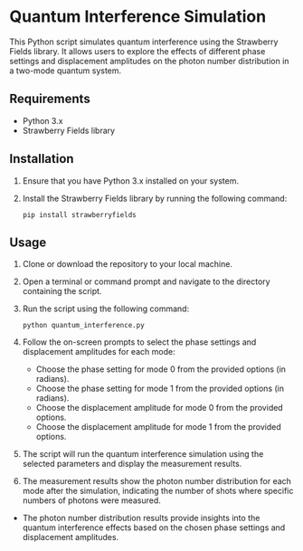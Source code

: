 # Quantum Interference Simulation

This Python script simulates quantum interference using the Strawberry Fields library. It allows users to explore the effects of different phase settings and displacement amplitudes on the photon number distribution in a two-mode quantum system.

## Requirements

- Python 3.x
- Strawberry Fields library

## Installation

1. Ensure that you have Python 3.x installed on your system.

2. Install the Strawberry Fields library by running the following command:
   ```
   pip install strawberryfields
   ```

## Usage

1. Clone or download the repository to your local machine.

2. Open a terminal or command prompt and navigate to the directory containing the script.

3. Run the script using the following command:
   ```
   python quantum_interference.py
   ```

4. Follow the on-screen prompts to select the phase settings and displacement amplitudes for each mode:
   - Choose the phase setting for mode 0 from the provided options (in radians).
   - Choose the phase setting for mode 1 from the provided options (in radians).
   - Choose the displacement amplitude for mode 0 from the provided options.
   - Choose the displacement amplitude for mode 1 from the provided options.

5. The script will run the quantum interference simulation using the selected parameters and display the measurement results.

6. The measurement results show the photon number distribution for each mode after the simulation, indicating the number of shots where specific numbers of photons were measured.


- The photon number distribution results provide insights into the quantum interference effects based on the chosen phase settings and displacement amplitudes.
